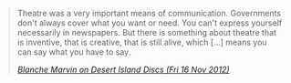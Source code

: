 <blockquote>Theatre was a very important means of communication. Governments don't always cover what you want or need. You can't express yourself necessarily in newspapers. But there is something about theatre that is inventive, that is creative, that is still alive, which [...] means you can say what you have to say.

<a href="http://www.bbc.co.uk/radio4/features/desert-island-discs/castaway/9933bcba#b01ntlrs"><cite>Blanche Marvin on Desert Island Discs (Fri 16 Nov 2012)</cite></a></blockquote>